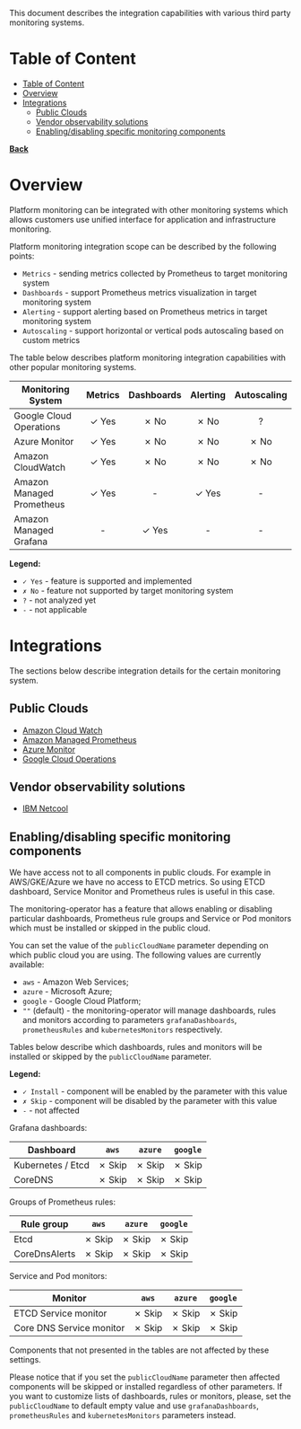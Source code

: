 This document describes the integration capabilities with various third party monitoring systems.

# Table of Content

- [Table of Content](#table-of-content)
- [Overview](#overview)
- [Integrations](#integrations)
  - [Public Clouds](#public-clouds)
  - [Vendor observability solutions](#vendor-observability-solutions)
  - [Enabling/disabling specific monitoring components](#enablingdisabling-specific-monitoring-components)

**[Back](../README.md)**

# Overview

Platform monitoring can be integrated with other monitoring systems which allows customers use unified interface for
application and infrastructure monitoring.

Platform monitoring integration scope can be described by the following points:

* `Metrics` - sending metrics collected by Prometheus to target monitoring system
* `Dashboards` - support Prometheus metrics visualization in target monitoring system
* `Alerting` - support alerting based on Prometheus metrics in target monitoring system
* `Autoscaling` - support horizontal or vertical pods autoscaling based on custom metrics

The table below describes platform monitoring integration capabilities with other popular monitoring systems.

| **Monitoring System**     | **Metrics** | **Dashboards** | **Alerting** | **Autoscaling** |
| ------------------------- | :---------: | :------------: | :----------: | :-------------: |
| Google Cloud Operations   |    ✓ Yes    |      ✗ No      |     ✗ No     |        ?        |
| Azure Monitor             |    ✓ Yes    |      ✗ No      |     ✗ No     |      ✗ No       |
| Amazon CloudWatch         |    ✓ Yes    |      ✗ No      |     ✗ No     |      ✗ No       |
| Amazon Managed Prometheus |    ✓ Yes    |       -        |    ✓ Yes     |        -        |
| Amazon Managed Grafana    |      -      |     ✓ Yes      |      -       |        -        |

**Legend:**

* `✓ Yes` - feature is supported and implemented
* `✗ No` - feature not supported by target monitoring system
* `?` - not analyzed yet
* `-` - not applicable

# Integrations

The sections below describe integration details for the certain monitoring system.

## Public Clouds

* [Amazon Cloud Watch](amazon-aws.md#aws-cloudwatch)
* [Amazon Managed Prometheus](amazon-aws.md#aws-managed-prometheus)
* [Azure Monitor](azure-monitor.md)
* [Google Cloud Operations](google-cloud.md)

## Vendor observability solutions

* [IBM Netcool](integration/ibm-netcool.md)

## Enabling/disabling specific monitoring components

We have access not to all components in public clouds. For example in AWS/GKE/Azure we have no access to ETCD metrics.
So using ETCD dashboard, Service Monitor and Prometheus rules is useful in this case.

The monitoring-operator has a feature that allows enabling or disabling particular
dashboards, Prometheus rule groups and Service or Pod monitors which must be installed or skipped in the public cloud.

You can set the value of the `publicCloudName` parameter depending on which public cloud you are using.
The following values are currently available:

* `aws` - Amazon Web Services;
* `azure` - Microsoft Azure;
* `google` - Google Cloud Platform;
* `""` (default) - the monitoring-operator will manage dashboards, rules and monitors according to parameters
  `grafanaDashboards`, `prometheusRules` and `kubernetesMonitors` respectively.

Tables below describe which dashboards, rules and monitors will be installed or skipped by
the `publicCloudName` parameter.

**Legend:**

* `✓ Install` - component will be enabled by the parameter with this value
* `✗ Skip` - component will be disabled by the parameter with this value
* `-` - not affected

Grafana dashboards:

| **Dashboard**     | **`aws`** | **`azure`** | **`google`** |
|-------------------|:---------:|:-----------:|:------------:|
| Kubernetes / Etcd |  ✗ Skip   |   ✗ Skip    |    ✗ Skip    |
| CoreDNS           |  ✗ Skip   |   ✗ Skip    |    ✗ Skip    |

Groups of Prometheus rules:

| **Rule group** | **`aws`** | **`azure`** | **`google`** |
|----------------|:---------:|:-----------:|:------------:|
| Etcd           |  ✗ Skip   |   ✗ Skip    |    ✗ Skip    |
| CoreDnsAlerts  |  ✗ Skip   |   ✗ Skip    |    ✗ Skip    |

Service and Pod monitors:

| **Monitor**              | **`aws`** | **`azure`** | **`google`** |
|--------------------------|:---------:|:-----------:|:------------:|
| ETCD Service monitor     |  ✗ Skip   |   ✗ Skip    |    ✗ Skip    |
| Core DNS Service monitor |  ✗ Skip   |   ✗ Skip    |    ✗ Skip    |

Components that not presented in the tables are not affected by these settings.

Please notice that if you set the `publicCloudName` parameter then affected components will be skipped or
installed regardless of other parameters. If you want to customize lists of dashboards, rules or monitors, please, set
the `publicCloudName` to default empty value and use `grafanaDashboards`, `prometheusRules`
and `kubernetesMonitors` parameters instead.
